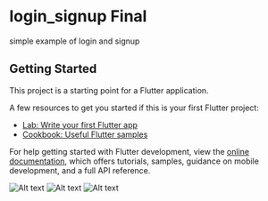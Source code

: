 # login_signup Final

 simple example of login and signup

## Getting Started

This project is a starting point for a Flutter application.

A few resources to get you started if this is your first Flutter project:

- [Lab: Write your first Flutter app](https://docs.flutter.dev/get-started/codelab)
- [Cookbook: Useful Flutter samples](https://docs.flutter.dev/cookbook)

For help getting started with Flutter development, view the
[online documentation](https://docs.flutter.dev/), which offers tutorials,
samples, guidance on mobile development, and a full API reference.

![Alt text](https://i.ibb.co/ngrw08S/Whats-App-Image-2023-03-13-at-2-14-27-PM-2.jpg)
![Alt text](https://i.ibb.co/DkF5nvW/Whats-App-Image-2023-03-13-at-2-14-27-PM-1.jpg)
![Alt text](https://i.ibb.co/1GjVfjw/Whats-App-Image-2023-03-13-at-2-14-27-PM.jpg)
